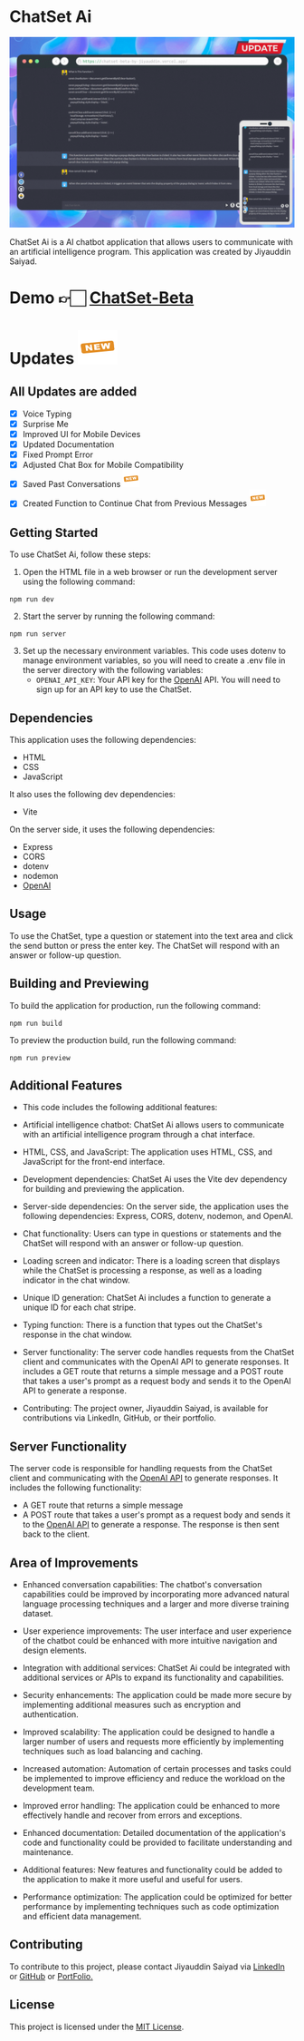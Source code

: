 # ChatSet Ai

![App Screenshot](./client/assets/ChatSetAiGit.gif)

ChatSet Ai is a AI chatbot application that allows users to communicate with an artificial intelligence program. This application was created by Jiyauddin Saiyad.

# Demo 👉🏻 [ChatSet-Beta](https://chatset-beta-by-jiyauddin.vercel.app/)

# Updates <img src="./client/assets/new.gif" alt="App Screenshot" width="70px" height="60px"/>
## All Updates are added 

- [x] Voice Typing
- [x] Surprise Me
- [x] Improved UI for Mobile Devices
- [x] Updated Documentation
- [x] Fixed Prompt Error
- [x] Adjusted Chat Box for Mobile Compatibility
- [x] Saved Past Conversations <img src="./client/assets/new.gif" alt="App Screenshot" width="30px" height="30px"/>
- [x] Created Function to Continue Chat from Previous Messages <img src="./client/assets/new.gif" alt="App Screenshot" width="30px" height="30px"/>

## Getting Started

To use ChatSet Ai, follow these steps:

1. Open the HTML file in a web browser or run the development server using the following command:
 ```command 
npm run dev
```
2. Start the server by running the following command: 
 ```command 
 npm run server
 ```
3. Set up the necessary environment variables. This code uses dotenv to manage environment variables, so you will need to create a .env file in the server directory with the following variables:
   - `OPENAI_API_KEY`: Your API key for the [OpenAI](http://openapi.com/api) API. You will need to sign up for an API key to use the ChatSet.

## Dependencies

This application uses the following dependencies:

- HTML
- CSS
- JavaScript

It also uses the following dev dependencies:

- Vite

On the server side, it uses the following dependencies:
- Express
- CORS
- dotenv
- nodemon
- [OpenAI](http://openapi.com/api)

## Usage

To use the ChatSet, type a question or statement into the text area and click the send button or press the enter key. The ChatSet will respond with an answer or follow-up question.

## Building and Previewing

To build the application for production, run the following command: 
```command 
npm run build
```
To preview the production build, run the following command: 
```command 
npm run preview
```

## Additional Features

- This code includes the following additional features:

- Artificial intelligence chatbot: ChatSet Ai allows users to communicate with an artificial intelligence program through a chat interface.

- HTML, CSS, and JavaScript: The application uses HTML, CSS, and JavaScript for the front-end interface.

- Development dependencies: ChatSet Ai uses the Vite dev dependency for building and previewing the application.

- Server-side dependencies: On the server side, the application uses the following dependencies: Express, CORS, dotenv, nodemon, and OpenAI.

- Chat functionality: Users can type in questions or statements and the ChatSet will respond with an answer or follow-up question.

- Loading screen and indicator: There is a loading screen that displays while the ChatSet is processing a response, as well as a loading indicator in the chat window.

- Unique ID generation: ChatSet Ai includes a function to generate a unique ID for each chat stripe.

- Typing function: There is a function that types out the ChatSet's response in the chat window.

- Server functionality: The server code handles requests from the ChatSet client and communicates with the OpenAI API to generate responses. It includes a GET route that returns a simple message and a POST route that takes a user's prompt as a request body and sends it to the OpenAI API to generate a response.

- Contributing: The project owner, Jiyauddin Saiyad, is available for contributions via LinkedIn, GitHub, or their portfolio.

## Server Functionality

The server code is responsible for handling requests from the ChatSet client and communicating with the [OpenAI API](http://openapi.com/api) to generate responses. It includes the following functionality:

- A GET route that returns a simple message
- A POST route that takes a user's prompt as a request body and sends it to the [OpenAI API](http://openapi.com/api) to generate a response. The response is then sent back to the client.

## Area of Improvements

- Enhanced conversation capabilities: The chatbot's conversation capabilities could be improved by incorporating more advanced natural language processing techniques and a larger and more diverse training dataset.

- User experience improvements: The user interface and user experience of the chatbot could be enhanced with more intuitive navigation and design elements.

- Integration with additional services: ChatSet Ai could be integrated with additional services or APIs to expand its functionality and capabilities.

- Security enhancements: The application could be made more secure by implementing additional measures such as encryption and authentication.

- Improved scalability: The application could be designed to handle a larger number of users and requests more efficiently by implementing techniques such as load balancing and caching.

- Increased automation: Automation of certain processes and tasks could be implemented to improve efficiency and reduce the workload on the development team.

- Improved error handling: The application could be enhanced to more effectively handle and recover from errors and exceptions.

- Enhanced documentation: Detailed documentation of the application's code and functionality could be provided to facilitate understanding and maintenance.

- Additional features: New features and functionality could be added to the application to make it more useful and useful for users.

- Performance optimization: The application could be optimized for better performance by implementing techniques such as code optimization and efficient data management.

## Contributing

To contribute to this project, please contact Jiyauddin Saiyad via [LinkedIn](https://www.linkedin.com/in/jiyauddin-saiyad/) or [GitHub](https://github.com/JiyauddinSaiyad) or [PortFolio.](https://jiyauddinsaiyad.github.io/) 

## License

This project is licensed under the [MIT License](https://github.com/JiyauddinSaiyad/chatSet/blob/main/LICENSE).


